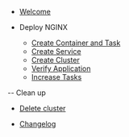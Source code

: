- [Welcome](init.md)

<!-- - Getting started

  - [Do step A](1-getting-started/1-stepA.md)
  - [Do step B](1-getting-started/2-stepB.md) -->

- Deploy NGINX

  - [Create Container and Task](1-deploy-task/1-create-container-task.md)
  - [Create Service](1-deploy-task/2-create-service.md)
  - [Create Cluster](1-deploy-task/3-create-cluster.md)
  - [Verify Application](1-deploy-task/4-verify-application.md)
  - [Increase Tasks](1-deploy-task/5-increase-tasks.md)

-- Clean up

  - [Delete cluster](2-clean-up/1-clean-up.md)


- [Changelog](changelog.md)